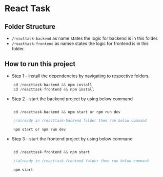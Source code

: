 # React Task

## Folder Structure

- `/reacttask-backend` as name states the logic for backend is in this folder.
- `/reacttask-frontend` as namse states the logic for frontend is in this folder.

## How to run this project

- Step 1 - install the dependencies by navigating to respective folders.

```js
    cd /reacttask-backend && npm install
    cd /reacttask-frontend && npm install
```

- Step 2 - start the backend project by using below command

```js

    cd /reacttask-backend && npm start or npm run dev

    //already in /reacttask-backend folder then run below command

    npm start or npm run dev
```

- Step 3 - start the frontend project by using below command

```js

    cd /reacttask-frontend && npm start

    //already in /reacttask-frontend folder then run below command

    npm start
```
